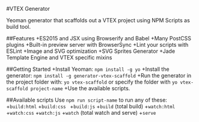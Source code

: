#VTEX Generator

Yeoman generator that scaffolds out a VTEX project using NPM Scripts as build tool.

##Features
+ES2015 and JSX using Browserify and Babel
+Many PostCSS plugins
+Built-in preview server with BrowserSync
+Lint your scripts with ESLint
+Image and SVG optimization
+SVG Sprites Generator
+Jade Template Engine and VTEX specific mixins

##Getting Started
+Install Yeoman: `npm install -g yo`
+Install the generator: `npm install -g generator-vtex-scaffold`
+Run the generator in the project folder with: `yo vtex-scaffold` or specify the folder with `yo vtex-scaffold project-name`
+Use the available scripts.

##Available scripts
Use `npm run script-name` to run any of these:
+`build:html`
+`build:css `
+`build:js`
+`build` (total build)
+`watch:html`
+`watch:css`
+`watch:js`
+`watch` (total watch and serve)
+`serve`
